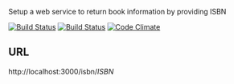 Setup a web service to return book information by providing ISBN

[![Build Status](https://drone.io/github.com/vampireneo/Book/status.png)](https://drone.io/github.com/vampireneo/Book/latest)
[![Build Status](https://travis-ci.org/vampireneo/Book.svg)](https://travis-ci.org/vampireneo/Book)
[![Code Climate](https://codeclimate.com/github/vampireneo/Book/badges/gpa.svg)](https://codeclimate.com/github/vampireneo/Book)

## URL

http://localhost:3000/isbn/*ISBN*
